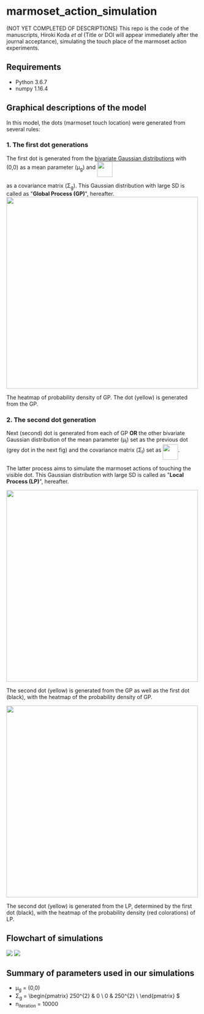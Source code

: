 # marmoset_action_simulation

(NOT YET COMPLETED OF DESCRIPTIONS)
This repo is the code of the manuscripts, Hiroki Koda *et al* (Title or DOI will appear immediately after the journal acceptance), simulating the touch place of the marmoset action experiments.

## Requirements
- Python 3.6.7
- numpy 1.16.4

## Graphical descriptions of the model
In this model, the dots (marmoset touch location) were generated from several rules:

### 1. The first dot generations
The first dot is generated from the [bivariate Gaussian distributions](https://en.wikipedia.org/wiki/Multivariate_normal_distribution) with (0,0) as a mean parameter (&mu;<sub>g</sub>) and <img src="GP_cov.png" height="40" align="middle">
<!-- $
\begin{pmatrix}
250^{2} & 0 \\
0 & 250^{2} \\
\end{pmatrix}
$  -->
as a covariance matrix (&Sigma;<sub>g</sub>). This Gaussian distribution with large SD is called as "**Global Process (GP)**", hereafter.
<img src="figures_for_readme/process_global_first_touch.png" width="500">

The heatmap of probability density of GP. The dot (yellow) is generated from the GP.
<!-- ![](figures_for_readme/process_global_first_touch.png) -->

### 2. The second dot generation
Next (second) dot is generated from each of GP **OR** the other bivariate Gaussian distribution of the mean parameter (&mu;<sub>l</sub>) set as the previous dot (grey dot in the next fig) and the covariance matrix (&Sigma;<sub>l</sub>) set as <img src="LP_cov.png" height="40" align="middle">.
<!-- $\begin{pmatrix}
25^{2} & 0 \\
0 & 25^{2} \\
\end{pmatrix}
$ -->
The latter process aims to simulate the marmoset actions of touching the visible dot. This Gaussian distribution with large SD is called as "**Local Process (LP)**", hereafter.

<img src="figures_for_readme/process_global_second_touch_both_global.png" width="500">

The second dot (yellow) is generated from the GP as well as the first dot (black), with the heatmap of the probability density of GP.


<img src="figures_for_readme/process_global_second_touch_local.png" width="500">

The second dot (yellow) is generated from the LP, determined by the first dot (black), with the heatmap of the probability density (red colorations) of LP.

## Flowchart of simulations

<img src="figures_for_readme/first_process.png">


<img src="figures_for_readme/loop_process.png">


## Summary of parameters used in our simulations

- &mu;<sub>g</sub> = (0,0)
- &Sigma;<sub>g</sub> = 
\begin{pmatrix}
250^{2} & 0 \\
0 & 250^{2} \\
\end{pmatrix}
$
- n<sub>iteration</sub> = 10000
